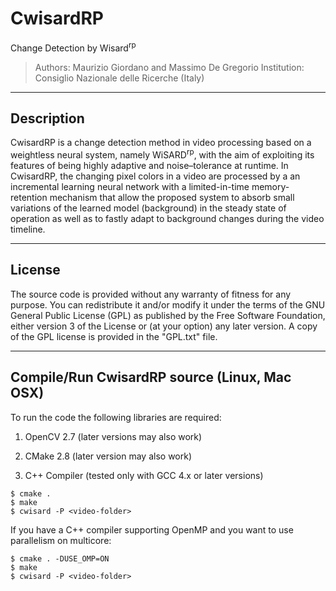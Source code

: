 # CwisardRP
Change Detection by Wisard<sup>rp</sup>

> Authors: Maurizio Giordano and Massimo De Gregorio
Institution: Consiglio Nazionale delle Ricerche (Italy)

----------------------
Description
----------------------

CwisardRP is a change detection method in video processing based on a weightless neural system, 
namely WiSARD<sup>rp</sup>, with the aim of exploiting its features of being highly adaptive and 
noise–tolerance at runtime.
In CwisardRP, the changing pixel colors in a video are processed by a an incremental 
learning neural network with a limited-in-time memory-retention mechanism that allow the
proposed system to absorb small variations of the learned model (background) 
in the steady state of operation as well as to  fastly adapt to background 
changes during the video timeline.


----------------------
License
----------------------
  
The source code is provided without any warranty of fitness for any purpose.
You can redistribute it and/or modify it under the terms of the
GNU General Public License (GPL) as published by the Free Software Foundation,
either version 3 of the License or (at your option) any later version.
A copy of the GPL license is provided in the "GPL.txt" file.

----------------------
Compile/Run CwisardRP source (Linux, Mac OSX)
----------------------

To run the code the following libraries are required:

1. OpenCV 2.7 (later versions may also work)

2. CMake  2.8  (later version may also work)

3. C++ Compiler (tested only with GCC 4.x or later versions)

```
$ cmake .
$ make
$ cwisard -P <video-folder>
```
If you have a C++ compiler supporting  OpenMP and you want to use parallelism
on multicore:
```
$ cmake . -DUSE_OMP=ON
$ make
$ cwisard -P <video-folder>
```
